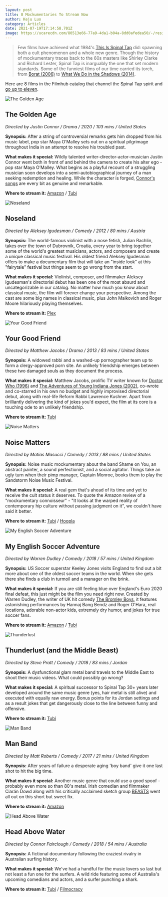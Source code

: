 ```yaml
---
layout: post
title: 8 Mockumentaries To Stream Now
author: Keju Luo
category: Articles
date: 2021-07-19T17:14:58.701Z
image: https://ucarecdn.com/80513e66-77a9-4da1-b04a-8dd0afedea50/-/resize/1460x/-/format/auto/-/quality/smart/
---
```

> Few films have achieved what 1984's [This Is Spinal Tap](https://www.themoviedb.org/movie/11031-this-is-spinal-tap) did: spawning both a cult phenomenon and a whole new genre. Though the history of mockumentary traces back to the 60s masters like Shirley Clarke and Richard Lester, Spinal Tap is inarguably the one that set modern standards. Some of the funniest films of our time carried its torch, from [Borat (2006)](https://www.themoviedb.org/movie/496-borat-cultural-learnings-of-america-for-make-benefit-glorious-nation-of-kazakhstan) to [What We Do in the Shadows (2014)](https://www.themoviedb.org/movie/246741-what-we-do-in-the-shadows). 

Here are 8 films in the Filmhub catalog that channel the Spinal Tap spirit and [go up to eleven](https://www.youtube.com/watch?v=4xgx4k83zzc).

![The Golden Age](https://ucarecdn.com/909d2465-8bae-4105-8009-33a1574d6518/-/resize/1460x/-/format/auto/-/quality/smart/ "The Golden Age")

## The Golden Age

*Directed by Justin Connor / Drama / 2020 / 103 mins / United States*

**Synopsis:** After a string of controversial remarks gets him dropped from his music label, pop star Maya O’Malley sets out on a spiritual pilgrimage throughout India in an attempt to resolve his troubled past.

**What makes it special:** Wildly talented writer-director-actor-musician Justin Connor went both in front of and behind the camera to create his alter ego - pop star Maya O’Malley. What begins as a playful recount of a struggling musician soon develops into a semi-autobiographical journey of a man seeking redemption and healing. While the character is forged, [Connor's songs](https://open.spotify.com/album/07XjsFJiag7qAIAH5UNAyr) are every bit as genuine and remarkable.

**Where to stream it:** [Amazon](https://www.amazon.com/Golden-Age-Justin-Connor/dp/B08M9Z1YKC/) / [Tubi](https://tubitv.com/movies/562122/the-golden-age)

![Noseland](https://ucarecdn.com/ab2773d1-7723-47d8-acf5-bf91a6e6a548/-/resize/1460x/-/format/auto/-/quality/smart/ "Noseland")

## Noseland

*Directed by Aleksey Igudesman / Comedy / 2012 / 80 mins / Austria*

**Synopsis:** The world-famous violinist with a nose fetish, Julian Rachlin, takes over the town of Dubrovnik, Croatia, every year to bring together some of the world's greatest musicians, actors, and composers and create a unique classical music festival. His oldest friend Aleksey Igudesman offers to make a documentary film that will take an "inside look" at this "fairytale" festival but things seem to go wrong from the start.

**What makes it special:** Violinist, composer, and filmmaker Aleksey Igudesman's directorial debut has been one of the most absurd and uncategorizable in our catalog. No matter how much you know about classical music, the film will forever change your perspective. Among the cast are some big names in classical music, plus John Malkovich and Roger Moore hilariously playing themselves.

**Where to stream it:** [Plex](https://watch.plex.tv/movie/noseland)

![Your Good Friend](https://ucarecdn.com/eb4828b7-7105-4e9e-bd0b-b93dfa4d7537/-/resize/1460x/-/format/auto/-/quality/smart/ "Your Good Friend")

## Your Good Friend

*Directed by Matthew Jacobs / Drama / 2013 / 83 mins / United States*

**Synopsis:** A widowed rabbi and a washed-up pornographer team up to form a clergy-approved porn site. An unlikely friendship emerges between these two damaged souls as they document the process.

**What makes it special:** Matthew Jacobs, prolific TV writer known for [Doctor Who (1996)](https://www.themoviedb.org/movie/15691-doctor-who-the-movie) and [The Adventures of Young Indiana Jones (2002)](https://www.themoviedb.org/tv/661-the-young-indiana-jones-chronicles), co-wrote and co-starred in his own no budget and highly improvised directorial debut, along with real-life Reform Rabbi Lawrence Kushner. Apart from brilliantly delivering the kind of jokes you'd expect, the film at its core is a touching ode to an unlikely friendship.

**Where to stream it:** [Tubi](https://tubitv.com/movies/299639/your-good-friend)

![Noise Matters](https://ucarecdn.com/7609d3f0-45d3-419f-9554-144a704a90ca/-/resize/1460x/-/format/auto/-/quality/smart/ "Noise Matters")

## Noise Matters

*Directed by Matias Masucci / Comedy / 2013 / 88 mins / United States*

**Synopsis:** Noise music mockumentary about the band Shame on You, an abstract painter, a sound perfectionist, and a social agitator. Things take an ugly turn when their pimp manager, Captain Monroe, books them to play the Sandstorm Noise Music Festival.

**What makes it special:** A real gem that's ahead of its time and yet to receive the cult status it deserves. To quote the Amazon review of a "mockumentary connoisseur" - "It looks at the warped reality of contemporary hip culture without passing judgment on it", we couldn't have said it better.

**Where to stream it:** [Tubi](https://tubitv.com/movies/414067/noise-matters) / [Hoopla](https://www.hoopladigital.com/title/11722677)

![My English Soccer Adventure](https://ucarecdn.com/d7009c52-c3a9-4880-8a1a-fe4d49a57794/-/resize/1460x/-/format/auto/-/quality/smart/ "My English Soccer Adventure")

## My English Soccer Adventure

*Directed by Warren Dudley / Comedy / 2018 / 57 mins / United Kingdom*

**Synopsis:** US Soccer superstar Keeley Jones visits England to find out a bit more about one of the oldest soccer teams in the world. When she gets there she finds a club in turmoil and a manager on the brink.

**What makes it special:** If you are still feeling blue over England's Euro 2020 final defeat, this just might be the film you need right now. Created by Warren Dudley, the writer of UK hit comedy [The Bromley Boys](https://www.themoviedb.org/movie/512747-the-bromley-boys), it features astonishing performances by Hannaj Bang Bendz and Roger O'Hara, real locations, adorable non-actor kids, extremely dry humor, and jokes for true soccer fans.

**Where to stream it:** [Amazon](https://www.amazon.com/English-Soccer-Adventure-Hannaj-Bendz/dp/B07NBT9P98/) / [Tubi](https://tubitv.com/movies/594399/my-english-soccer-adventure?start=true)

![Thunderlust](https://ucarecdn.com/68c7c901-32ce-4525-992d-e7b2ebaea410/-/resize/1460x/-/format/auto/-/quality/smart/ "Thunderlust")

## Thunderlust (and the Middle Beast)

*Directed by Steve Pratt / Comedy / 2018 / 83 mins / Jordan*

**Synopsis:** A dysfunctional glam metal band travels to the Middle East to shoot their music videos. What could possibly go wrong?

**What makes it special:** A spiritual successor to Spinal Tap 30+ years later developed around the same music genre (yes, hair metal is still alive) and executed with equally raw energy. Bonus points for its Jordan settings and as a result jokes that get dangerously close to the line between funny and offensive.

**Where to stream it:** [Tubi](https://tubitv.com/movies/499605/thunderlust-and-the-middle-beast)

![Man Band](https://ucarecdn.com/60869f96-4392-42af-8f16-78951f09cc8c/-/resize/1460x/-/format/auto/-/quality/smart/ "Man Band")

## Man Band

*Directed by Matt Roberts / Comedy / 2017 / 21 mins / United Kingdom*

**Synopsis:** After years of failure a desperate aging 'boy band' give it one last shot to hit the big time.

**What makes it special:** Another music genre that could use a good spoof - probably even more so than 80's metal. Irish comedian and filmmaker Ciarán Dowd along with his critically acclaimed sketch group [BEASTS](https://www.youtube.com/user/BEASTScomedy) went all out on this short but sweet fix.

**Where to stream it:** [Amazon](https://www.amazon.com/Man-Band-Ciaran-Dowd/dp/B088BVS6RK/)

![Head Above Water](https://ucarecdn.com/94c8c6fc-dd33-4d4e-b79f-a1e3f2280245/-/resize/1460x/-/format/auto/-/quality/smart/ "Head Above Water")

## Head Above Water

*Directed by Connor Fairclough / Comedy / 2018 / 54 mins / Australia*

**Synopsis:** A fictional documentary following the craziest rivalry in Australian surfing history.

**What makes it special:** We've had a handful for the music lovers so last but not least a fun one for the surfers. A wild ride featuring some of Australia's upcoming comedians and actors, and a surfer punching a shark.

**Where to stream it:** [Tubi](https://tubitv.com/movies/499747/head-above-water?start=true) / [Filmocracy](https://filmocracy.com/movie/NTJiZGNkYTItNDgwYS0xMWVhLTk3NGYtMDJhYzU3ODc3Mzlj/play)